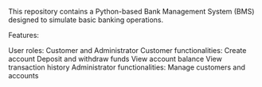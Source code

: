 This repository contains a Python-based Bank Management System (BMS) designed to simulate basic banking operations.

Features:

User roles: Customer and Administrator
Customer functionalities:
Create account
Deposit and withdraw funds
View account balance
View transaction history
Administrator functionalities:
Manage customers and accounts
